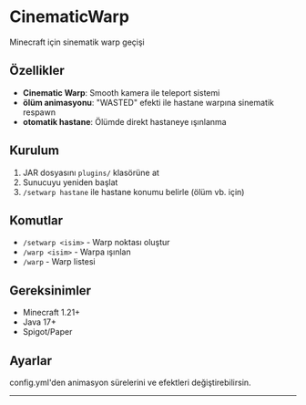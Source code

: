 # CinematicWarp

Minecraft için sinematik warp geçişi

## Özellikler

- **Cinematic Warp**: Smooth kamera ile teleport sistemi
- **ölüm animasyonu**: "WASTED" efekti ile hastane warpına sinematik respawn
- **otomatik hastane**: Ölümde direkt hastaneye ışınlanma

## Kurulum

1. JAR dosyasını `plugins/` klasörüne at
2. Sunucuyu yeniden başlat
3. `/setwarp hastane` ile hastane konumu belirle (ölüm vb. için)

## Komutlar

- `/setwarp <isim>` - Warp noktası oluştur
- `/warp <isim>` - Warpa ışınlan
- `/warp` - Warp listesi

## Gereksinimler

- Minecraft 1.21+
- Java 17+
- Spigot/Paper

## Ayarlar

config.yml'den animasyon sürelerini ve efektleri değiştirebilirsin.

---



